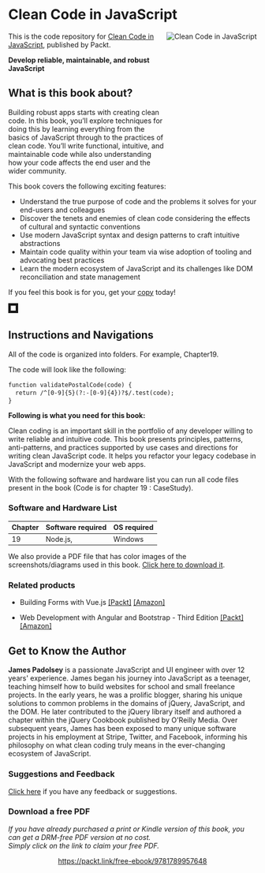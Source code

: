 


# Clean Code in JavaScript

<a href="https://www.packtpub.com/in/web-development/clean-code-in-javascript?utm_source=github&utm_medium=repository&utm_campaign=9781789957648"><img src="https://www.packtpub.com/media/catalog/product/cache/e4d64343b1bc593f1c5348fe05efa4a6/9/7/9781789957648-original.png" alt="Clean Code in JavaScript" height="256px" align="right"></a>

This is the code repository for [Clean Code in JavaScript](https://www.packtpub.com/in/web-development/clean-code-in-javascript?utm_source=github&utm_medium=repository&utm_campaign=9781789957648), published by Packt.

**Develop reliable, maintainable, and robust JavaScript**

## What is this book about?
Building robust apps starts with creating clean code. In this book, you’ll explore techniques for doing this by learning everything from the basics of JavaScript through to the practices of clean code. You’ll write functional, intuitive, and maintainable code while also understanding how your code affects the end user and the wider community.

This book covers the following exciting features:
* Understand the true purpose of code and the problems it solves for your end-users and colleagues
* Discover the tenets and enemies of clean code considering the effects of cultural and syntactic conventions
* Use modern JavaScript syntax and design patterns to craft intuitive abstractions
* Maintain code quality within your team via wise adoption of tooling and advocating best practices
* Learn the modern ecosystem of JavaScript and its challenges like DOM reconciliation and state management

If you feel this book is for you, get your [copy](https://www.amazon.com/dp/1789957648) today!

<a href="https://www.packtpub.com/?utm_source=github&utm_medium=banner&utm_campaign=GitHubBanner"><img src="https://raw.githubusercontent.com/PacktPublishing/GitHub/master/GitHub.png" 
alt="https://www.packtpub.com/" border="5" /></a>


## Instructions and Navigations
All of the code is organized into folders. For example, Chapter19.

The code will look like the following:
```
function validatePostalCode(code) {
  return /^[0-9]{5}(?:-[0-9]{4})?$/.test(code);
}
```

**Following is what you need for this book:**

Clean coding is an important skill in the portfolio of any developer willing to write reliable and intuitive code. This book presents principles, patterns, anti-patterns, and practices supported by use cases and directions for writing clean JavaScript code. It helps you refactor your legacy codebase in JavaScript and modernize your web apps.

With the following software and hardware list you can run all code files present in the book (Code is for chapter 19 : CaseStudy).

### Software and Hardware List

| Chapter  | Software required                   | OS required                        |
| -------- | ------------------------------------| -----------------------------------|
| 19       | Node.js,                            | Windows                             |
                                                   



We also provide a PDF file that has color images of the screenshots/diagrams used in this book. [Click here to download it]( https://static.packt-cdn.com/downloads/9781789957648_ColorImages.pdf﻿).


### Related products
* Building Forms with Vue.js [[Packt]](https://www.packtpub.com/in/business-other/building-forms-with-vue-js?utm_source=github&utm_medium=repository&utm_campaign=9781839213335) [[Amazon]](https://www.amazon.com/dp/B07YY7MGDD)

* Web Development with Angular and Bootstrap - Third Edition [[Packt]](https://www.packtpub.com/in/web-development/web-development-angular-and-bootstrap-third-edition?utm_source=github&utm_medium=repository&utm_campaign=9781788838108) [[Amazon]](https://www.amazon.com/dp/B07KJJ2ZCF)

## Get to Know the Author
**James Padolsey** is a passionate JavaScript and UI engineer with over 12 years' experience. James began his journey into JavaScript as a teenager, teaching himself how to build websites for school and small freelance projects. In the early years, he was a prolific blogger, sharing his unique solutions to common problems in the domains of jQuery, JavaScript, and the DOM. He later contributed to the jQuery library itself and authored a chapter within the jQuery Cookbook published by O'Reilly Media. Over subsequent years, James has been exposed to many unique software projects in his employment at Stripe, Twitter, and Facebook, informing his philosophy on what clean coding truly means in the ever-changing ecosystem of JavaScript.


### Suggestions and Feedback
[Click here](https://docs.google.com/forms/d/e/1FAIpQLSdy7dATC6QmEL81FIUuymZ0Wy9vH1jHkvpY57OiMeKGqib_Ow/viewform) if you have any feedback or suggestions.
### Download a free PDF

 <i>If you have already purchased a print or Kindle version of this book, you can get a DRM-free PDF version at no cost.<br>Simply click on the link to claim your free PDF.</i>
<p align="center"> <a href="https://packt.link/free-ebook/9781789957648">https://packt.link/free-ebook/9781789957648 </a> </p>